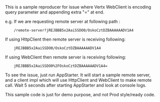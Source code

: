This is a sample reproducer for issue where Vertx WebClient is encoding query parameter and appending extra "=" at end.

e.g. If we are requesting remote server at following path :

        /remote-server?jREJBBB5x2AaiSSDO0/OskoCztDZBAAAAAADV1A4
        

If using HttpClient then remote server is receiving following:

        jREJBBB5x2AaiSSDO0/OskoCztDZBAAAAAADV1A4

If using WebClient then remote server is receiving following:

        jREJBBB5x2AaiSSDO0%2FOskoCztDZBAAAAAADV1A4=
        
        
To see the issue, just run AppStarter. It will start a sample remote server, and a client impl which will use HttpClient and WebClient to make remote call. Wait 5 seconds after starting AppStarter and look at console logs.

This sample code is just for demo purpose, and not Prod style/ready code.